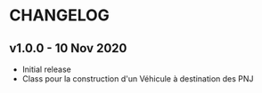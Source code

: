 # CHANGELOG 


## v1.0.0 - 10 Nov 2020

* Initial release
* Class pour la construction d'un Véhicule à destination des PNJ
